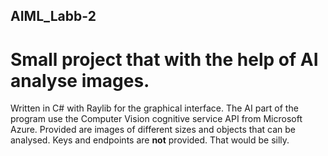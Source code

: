 ## AIML_Labb-2

# Small project that with the help of AI analyse images.

  Written in C# with Raylib for the graphical interface.
  The AI part of the program use the Computer Vision cognitive service API from Microsoft Azure.
  Provided are images of different sizes and objects that can be analysed.
  Keys and endpoints are **not** provided. That would be silly.
